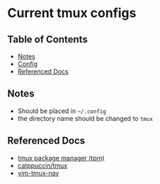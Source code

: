 # Current tmux configs

## Table of Contents

- [Notes](#Notes)
- [Config](#tmux.conf)
- [Referenced Docs](#referenced-docs)

## Notes

- Should be placed in `~/.config`
- the directory name should be changed to `tmux`

## Referenced Docs
- [tmux package manager (tpm)](https://github.com/tmux-plugins/tpm)
- [catppuccin/tmux](https://github.com/catppuccin/tmux)
- [vim-tmux-nav](https://github.com/christoomey/vim-tmux-navigator)
